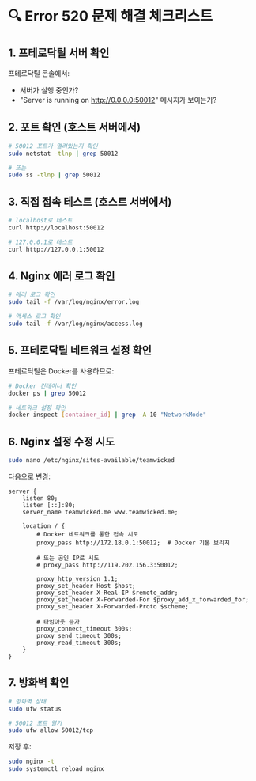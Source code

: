 # 🔍 Error 520 문제 해결 체크리스트

## 1. 프테로닥틸 서버 확인
프테로닥틸 콘솔에서:
- 서버가 실행 중인가?
- "Server is running on http://0.0.0.0:50012" 메시지가 보이는가?

## 2. 포트 확인 (호스트 서버에서)
```bash
# 50012 포트가 열려있는지 확인
sudo netstat -tlnp | grep 50012

# 또는
sudo ss -tlnp | grep 50012
```

## 3. 직접 접속 테스트 (호스트 서버에서)
```bash
# localhost로 테스트
curl http://localhost:50012

# 127.0.0.1로 테스트
curl http://127.0.0.1:50012
```

## 4. Nginx 에러 로그 확인
```bash
# 에러 로그 확인
sudo tail -f /var/log/nginx/error.log

# 액세스 로그 확인
sudo tail -f /var/log/nginx/access.log
```

## 5. 프테로닥틸 네트워크 설정 확인
프테로닥틸은 Docker를 사용하므로:
```bash
# Docker 컨테이너 확인
docker ps | grep 50012

# 네트워크 설정 확인
docker inspect [container_id] | grep -A 10 "NetworkMode"
```

## 6. Nginx 설정 수정 시도
```bash
sudo nano /etc/nginx/sites-available/teamwicked
```

다음으로 변경:
```nginx
server {
    listen 80;
    listen [::]:80;
    server_name teamwicked.me www.teamwicked.me;

    location / {
        # Docker 네트워크를 통한 접속 시도
        proxy_pass http://172.18.0.1:50012;  # Docker 기본 브리지
        
        # 또는 공인 IP로 시도
        # proxy_pass http://119.202.156.3:50012;
        
        proxy_http_version 1.1;
        proxy_set_header Host $host;
        proxy_set_header X-Real-IP $remote_addr;
        proxy_set_header X-Forwarded-For $proxy_add_x_forwarded_for;
        proxy_set_header X-Forwarded-Proto $scheme;
        
        # 타임아웃 증가
        proxy_connect_timeout 300s;
        proxy_send_timeout 300s;
        proxy_read_timeout 300s;
    }
}
```

## 7. 방화벽 확인
```bash
# 방화벽 상태
sudo ufw status

# 50012 포트 열기
sudo ufw allow 50012/tcp
```

저장 후:
```bash
sudo nginx -t
sudo systemctl reload nginx
```